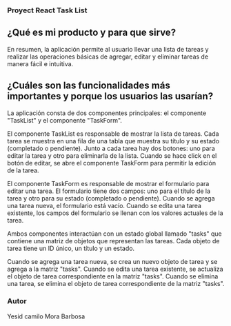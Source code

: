 ### Proyect React Task List

## ¿Qué es mi producto y para que sirve?

En resumen, la aplicación permite al usuario llevar una lista de tareas y realizar las operaciones básicas de agregar, editar y eliminar tareas de manera fácil e intuitiva.

## ¿Cuáles son las funcionalidades más importantes y porque los usuarios las usarían?

La aplicación consta de dos componentes principales: el componente "TaskList" y el componente "TaskForm".

El componente TaskList es responsable de mostrar la lista de tareas. Cada tarea se muestra en una fila de una tabla que muestra su título y su estado (completado o pendiente). Junto a cada tarea hay dos botones: uno para editar la tarea y otro para eliminarla de la lista. Cuando se hace click en el botón de editar, se abre el componente TaskForm para permitir la edición de la tarea.

El componente TaskForm es responsable de mostrar el formulario para editar una tarea. El formulario tiene dos campos: uno para el título de la tarea y otro para su estado (completado o pendiente). Cuando se agrega una tarea nueva, el formulario está vacío. Cuando se edita una tarea existente, los campos del formulario se llenan con los valores actuales de la tarea.

Ambos componentes interactúan con un estado global llamado "tasks" que contiene una matriz de objetos que representan las tareas. Cada objeto de tarea tiene un ID único, un título y un estado.

Cuando se agrega una tarea nueva, se crea un nuevo objeto de tarea y se agrega a la matriz "tasks". Cuando se edita una tarea existente, se actualiza el objeto de tarea correspondiente en la matriz "tasks". Cuando se elimina una tarea, se elimina el objeto de tarea correspondiente de la matriz "tasks".

### Autor
Yesid camilo Mora Barbosa
